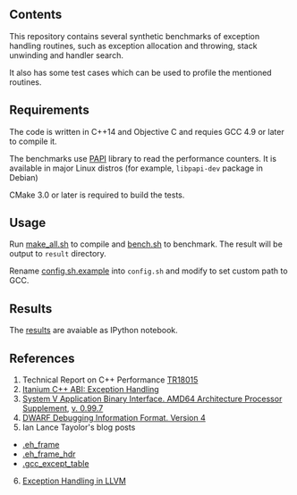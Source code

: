## Contents

This repository contains several synthetic benchmarks of exception handling routines,
such as exception allocation and throwing, stack unwinding and handler search.

It also has some test cases which can be used to profile the mentioned routines.

## Requirements

The code is written in C++14 and Objective C and requies GCC 4.9 or later to
compile it.

The benchmarks use [PAPI](http://icl.cs.utk.edu/papi/) library to read
the performance counters. It is available in major Linux distros (for example,
`libpapi-dev` package in Debian)

CMake 3.0 or later is required to build the tests.

## Usage

Run [make_all.sh](make_all.sh) to compile and [bench.sh](bench.sh) to benchmark.
The result will be output to `result` directory.

Rename [config.sh.example](config.sh.example) into `config.sh` and modify to set
custom path to GCC.

## Results

The [results](result/result.ipynb) are avaiable as IPython notebook.

## References
1. Technical Report on C++ Performance [TR18015](http://www.open-std.org/jtc1/sc22/wg21/docs/TR18015.pdf)
2. [Itanium C++ ABI: Exception Handling](https://mentorembedded.github.io/cxx-abi/abi-eh.html)
3. [System V Application Binary Interface. AMD64 Architecture Processor Supplement](http://www.x86-64.org/documentation/abi.pdf),
[v. 0.99.7](http://www.x86-64.org/documentation/abi-0.99.7.pdf)
4. [DWARF Debugging Information Format. Version 4](http://dwarfstd.org/doc/DWARF4.pdf)
5. Ian Lance Tayolor's blog posts
 - [.eh_frame](http://www.airs.com/blog/archives/460)
 - [.eh_frame_hdr](http://www.airs.com/blog/archives/462)
 - [.gcc_except_table](http://www.airs.com/blog/archives/464)
6. [Exception Handling in LLVM](http://llvm.org/docs/ExceptionHandling.html)
